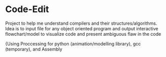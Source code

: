# Code-Edit
Project to help me understand compilers and their structures/algorithms. Idea is to input file for any object oriented program and output interactive flowchart/model to visualize code and present ambiguous flaw in the code


{Using Proccessing for python (animation/modelling library), gcc (temporary), and Assembly
